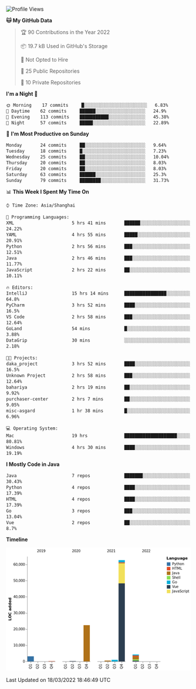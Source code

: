 <!--START_SECTION:waka-->
![Profile Views](http://img.shields.io/badge/Profile%20Views-0-blue)

**🐱 My GitHub Data** 

> 🏆 90 Contributions in the Year 2022
 > 
> 📦 19.7 kB Used in GitHub's Storage 
 > 
> 🚫 Not Opted to Hire
 > 
> 📜 25 Public Repositories 
 > 
> 🔑 10 Private Repositories  
 > 
**I'm a Night 🦉** 

```text
🌞 Morning    17 commits     █░░░░░░░░░░░░░░░░░░░░░░░░   6.83% 
🌆 Daytime    62 commits     ██████░░░░░░░░░░░░░░░░░░░   24.9% 
🌃 Evening    113 commits    ███████████░░░░░░░░░░░░░░   45.38% 
🌙 Night      57 commits     █████░░░░░░░░░░░░░░░░░░░░   22.89%

```
📅 **I'm Most Productive on Sunday** 

```text
Monday       24 commits     ██░░░░░░░░░░░░░░░░░░░░░░░   9.64% 
Tuesday      18 commits     █░░░░░░░░░░░░░░░░░░░░░░░░   7.23% 
Wednesday    25 commits     ██░░░░░░░░░░░░░░░░░░░░░░░   10.04% 
Thursday     20 commits     ██░░░░░░░░░░░░░░░░░░░░░░░   8.03% 
Friday       20 commits     ██░░░░░░░░░░░░░░░░░░░░░░░   8.03% 
Saturday     63 commits     ██████░░░░░░░░░░░░░░░░░░░   25.3% 
Sunday       79 commits     ████████░░░░░░░░░░░░░░░░░   31.73%

```


📊 **This Week I Spent My Time On** 

```text
⌚︎ Time Zone: Asia/Shanghai

💬 Programming Languages: 
XML                      5 hrs 41 mins       ██████░░░░░░░░░░░░░░░░░░░   24.22% 
YAML                     4 hrs 55 mins       █████░░░░░░░░░░░░░░░░░░░░   20.91% 
Python                   2 hrs 56 mins       ███░░░░░░░░░░░░░░░░░░░░░░   12.51% 
Java                     2 hrs 46 mins       ███░░░░░░░░░░░░░░░░░░░░░░   11.77% 
JavaScript               2 hrs 22 mins       ██░░░░░░░░░░░░░░░░░░░░░░░   10.11%

🔥 Editors: 
IntelliJ                 15 hrs 14 mins      ████████████████░░░░░░░░░   64.8% 
PyCharm                  3 hrs 52 mins       ████░░░░░░░░░░░░░░░░░░░░░   16.5% 
VS Code                  2 hrs 58 mins       ███░░░░░░░░░░░░░░░░░░░░░░   12.64% 
GoLand                   54 mins             █░░░░░░░░░░░░░░░░░░░░░░░░   3.88% 
DataGrip                 30 mins             ░░░░░░░░░░░░░░░░░░░░░░░░░   2.18%

🐱‍💻 Projects: 
daka_project             3 hrs 52 mins       ████░░░░░░░░░░░░░░░░░░░░░   16.5% 
Unknown Project          2 hrs 58 mins       ███░░░░░░░░░░░░░░░░░░░░░░   12.64% 
bahariya                 2 hrs 19 mins       ██░░░░░░░░░░░░░░░░░░░░░░░   9.92% 
purchaser-center         2 hrs 7 mins        ██░░░░░░░░░░░░░░░░░░░░░░░   9.05% 
misc-asgard              1 hr 38 mins        █░░░░░░░░░░░░░░░░░░░░░░░░   6.96%

💻 Operating System: 
Mac                      19 hrs              ████████████████████░░░░░   80.81% 
Windows                  4 hrs 30 mins       ████░░░░░░░░░░░░░░░░░░░░░   19.19%

```

**I Mostly Code in Java** 

```text
Java                     7 repos             ███████░░░░░░░░░░░░░░░░░░   30.43% 
Python                   4 repos             ████░░░░░░░░░░░░░░░░░░░░░   17.39% 
HTML                     4 repos             ████░░░░░░░░░░░░░░░░░░░░░   17.39% 
Go                       3 repos             ███░░░░░░░░░░░░░░░░░░░░░░   13.04% 
Vue                      2 repos             ██░░░░░░░░░░░░░░░░░░░░░░░   8.7%

```


**Timeline**

![Chart not found](https://raw.githubusercontent.com/youtiaoguagua/youtiaoguagua/master/charts/bar_graph.png) 


 Last Updated on 18/03/2022 18:46:49 UTC
<!--END_SECTION:waka-->